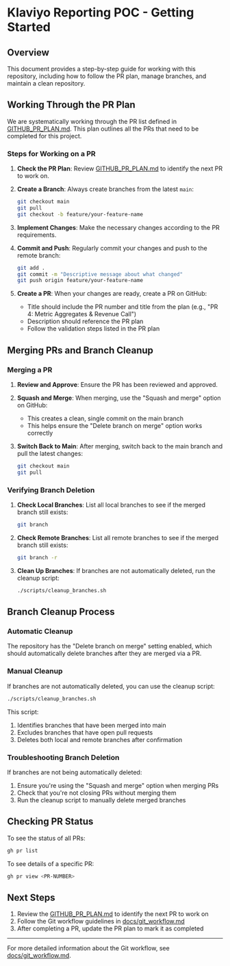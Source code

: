 # Klaviyo Reporting POC - Getting Started

## Overview

This document provides a step-by-step guide for working with this repository, including how to follow the PR plan, manage branches, and maintain a clean repository.

## Working Through the PR Plan

We are systematically working through the PR list defined in [GITHUB_PR_PLAN.md](docs/GITHUB_PR_PLAN.md). This plan outlines all the PRs that need to be completed for this project.

### Steps for Working on a PR

1. **Check the PR Plan**: Review [GITHUB_PR_PLAN.md](docs/GITHUB_PR_PLAN.md) to identify the next PR to work on.

2. **Create a Branch**: Always create branches from the latest `main`:
   ```bash
   git checkout main
   git pull
   git checkout -b feature/your-feature-name
   ```

3. **Implement Changes**: Make the necessary changes according to the PR requirements.

4. **Commit and Push**: Regularly commit your changes and push to the remote branch:
   ```bash
   git add .
   git commit -m "Descriptive message about what changed"
   git push origin feature/your-feature-name
   ```

5. **Create a PR**: When your changes are ready, create a PR on GitHub:
   - Title should include the PR number and title from the plan (e.g., "PR 4: Metric Aggregates & Revenue Call")
   - Description should reference the PR plan
   - Follow the validation steps listed in the PR plan

## Merging PRs and Branch Cleanup

### Merging a PR

1. **Review and Approve**: Ensure the PR has been reviewed and approved.

2. **Squash and Merge**: When merging, use the "Squash and merge" option on GitHub:
   - This creates a clean, single commit on the main branch
   - This helps ensure the "Delete branch on merge" option works correctly

3. **Switch Back to Main**: After merging, switch back to the main branch and pull the latest changes:
   ```bash
   git checkout main
   git pull
   ```

### Verifying Branch Deletion

1. **Check Local Branches**: List all local branches to see if the merged branch still exists:
   ```bash
   git branch
   ```

2. **Check Remote Branches**: List all remote branches to see if the merged branch still exists:
   ```bash
   git branch -r
   ```

3. **Clean Up Branches**: If branches are not automatically deleted, run the cleanup script:
   ```bash
   ./scripts/cleanup_branches.sh
   ```

## Branch Cleanup Process

### Automatic Cleanup

The repository has the "Delete branch on merge" setting enabled, which should automatically delete branches after they are merged via a PR.

### Manual Cleanup

If branches are not automatically deleted, you can use the cleanup script:

```bash
./scripts/cleanup_branches.sh
```

This script:
1. Identifies branches that have been merged into main
2. Excludes branches that have open pull requests
3. Deletes both local and remote branches after confirmation

### Troubleshooting Branch Deletion

If branches are not being automatically deleted:

1. Ensure you're using the "Squash and merge" option when merging PRs
2. Check that you're not closing PRs without merging them
3. Run the cleanup script to manually delete merged branches

## Checking PR Status

To see the status of all PRs:

```bash
gh pr list
```

To see details of a specific PR:

```bash
gh pr view <PR-NUMBER>
```

## Next Steps

1. Review the [GITHUB_PR_PLAN.md](docs/GITHUB_PR_PLAN.md) to identify the next PR to work on
2. Follow the Git workflow guidelines in [docs/git_workflow.md](docs/git_workflow.md)
3. After completing a PR, update the PR plan to mark it as completed

---

For more detailed information about the Git workflow, see [docs/git_workflow.md](docs/git_workflow.md).
